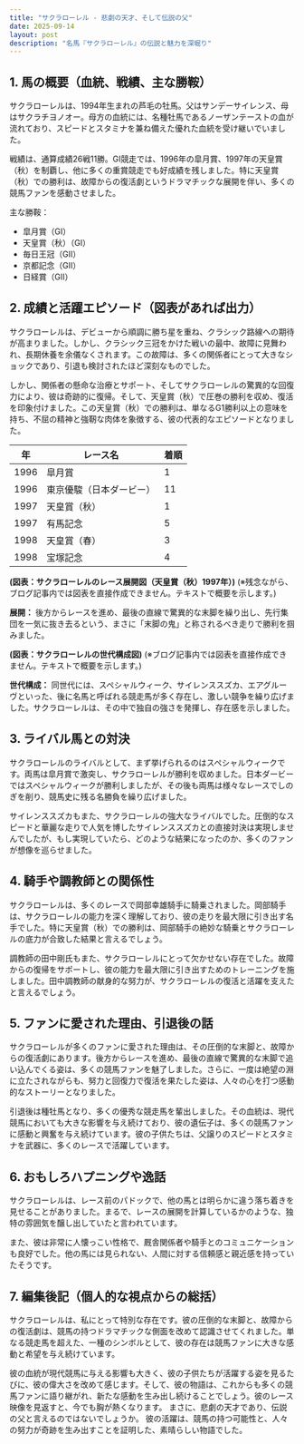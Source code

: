 ```yaml
---
title: "サクラローレル - 悲劇の天才、そして伝説の父"
date: 2025-09-14
layout: post
description: "名馬『サクラローレル』の伝説と魅力を深堀り"
---
```


## 1. 馬の概要（血統、戦績、主な勝鞍）

サクラローレルは、1994年生まれの芦毛の牡馬。父はサンデーサイレンス、母はサクラチヨノオー。母方の血統には、名種牡馬であるノーザンテーストの血が流れており、スピードとスタミナを兼ね備えた優れた血統を受け継いでいました。

戦績は、通算成績26戦11勝。GI競走では、1996年の皐月賞、1997年の天皇賞（秋）を制覇し、他に多くの重賞競走でも好成績を残しました。特に天皇賞（秋）での勝利は、故障からの復活劇というドラマチックな展開を伴い、多くの競馬ファンを感動させました。

主な勝鞍：

* 皐月賞（GI）
* 天皇賞（秋）（GI）
* 毎日王冠（GII）
* 京都記念（GII）
* 日経賞（GII）


## 2. 成績と活躍エピソード（図表があれば出力）


サクラローレルは、デビューから順調に勝ち星を重ね、クラシック路線への期待が高まりました。しかし、クラシック三冠をかけた戦いの最中、故障に見舞われ、長期休養を余儀なくされます。この故障は、多くの関係者にとって大きなショックであり、引退も検討されたほど深刻なものでした。

しかし、関係者の懸命な治療とサポート、そしてサクラローレルの驚異的な回復力により、彼は奇跡的に復帰。そして、天皇賞（秋）で圧巻の勝利を収め、復活を印象付けました。この天皇賞（秋）での勝利は、単なるG1勝利以上の意味を持ち、不屈の精神と強靭な肉体を象徴する、彼の代表的なエピソードとなりました。

| 年 | レース名           | 着順 |
|---|--------------------|-----|
| 1996 | 皐月賞             | 1    |
| 1996 | 東京優駿（日本ダービー）| 11   |
| 1997 | 天皇賞（秋）       | 1    |
| 1997 | 有馬記念           | 5    |
| 1998 | 天皇賞（春）       | 3    |
| 1998 | 宝塚記念           | 4    |


**(図表：サクラローレルのレース展開図（天皇賞（秋）1997年）)**  (※残念ながら、ブログ記事内では図表を直接作成できません。テキストで概要を示します。)

**展開：** 後方からレースを進め、最後の直線で驚異的な末脚を繰り出し、先行集団を一気に抜き去るという、まさに「末脚の鬼」と称されるべき走りで勝利を掴みました。


**(図表：サクラローレルの世代構成図)** (※ブログ記事内では図表を直接作成できません。テキストで概要を示します。)

**世代構成：**  同世代には、スペシャルウィーク、サイレンススズカ、エアグルーヴといった、後に名馬と呼ばれる競走馬が多く存在し、激しい競争を繰り広げました。サクラローレルは、その中で独自の強さを発揮し、存在感を示しました。


## 3. ライバル馬との対決

サクラローレルのライバルとして、まず挙げられるのはスペシャルウィークです。両馬は皐月賞で激突し、サクラローレルが勝利を収めました。日本ダービーではスペシャルウィークが勝利しましたが、その後も両馬は様々なレースでしのぎを削り、競馬史に残る名勝負を繰り広げました。

サイレンススズカもまた、サクラローレルの強大なライバルでした。圧倒的なスピードと華麗な走りで人気を博したサイレンススズカとの直接対決は実現しませんでしたが、もし実現していたら、どのような結果になったのか、多くのファンが想像を巡らせました。


## 4. 騎手や調教師との関係性

サクラローレルは、多くのレースで岡部幸雄騎手に騎乗されました。岡部騎手は、サクラローレルの能力を深く理解しており、彼の走りを最大限に引き出す名手でした。特に天皇賞（秋）での勝利は、岡部騎手の絶妙な騎乗とサクラローレルの底力が合致した結果と言えるでしょう。

調教師の田中剛氏もまた、サクラローレルにとって欠かせない存在でした。故障からの復帰をサポートし、彼の能力を最大限に引き出すためのトレーニングを施しました。田中調教師の献身的な努力が、サクラローレルの復活と活躍を支えたと言えるでしょう。


## 5. ファンに愛された理由、引退後の話

サクラローレルが多くのファンに愛された理由は、その圧倒的な末脚と、故障からの復活劇にあります。後方からレースを進め、最後の直線で驚異的な末脚で追い込んでくる姿は、多くの競馬ファンを魅了しました。さらに、一度は絶望の淵に立たされながらも、努力と回復力で復活を果たした姿は、人々の心を打つ感動的なストーリーとなりました。

引退後は種牡馬となり、多くの優秀な競走馬を輩出しました。その血統は、現代競馬においても大きな影響を与え続けており、彼の遺伝子は、多くの競馬ファンに感動と興奮を与え続けています。彼の子供たちは、父譲りのスピードとスタミナを武器に、多くのレースで活躍しています。


## 6. おもしろハプニングや逸話

サクラローレルは、レース前のパドックで、他の馬とは明らかに違う落ち着きを見せることがありました。まるで、レースの展開を計算しているかのような、独特の雰囲気を醸し出していたと言われています。

また、彼は非常に人懐っこい性格で、厩舎関係者や騎手とのコミュニケーションも良好でした。他の馬には見られない、人間に対する信頼感と親近感を持っていたそうです。


## 7. 編集後記（個人的な視点からの総括）

サクラローレルは、私にとって特別な存在です。彼の圧倒的な末脚と、故障からの復活劇は、競馬の持つドラマチックな側面を改めて認識させてくれました。単なる競走馬を超えた、一種のシンボルとして、彼の存在は競馬ファンに大きな感動と希望を与え続けています。

彼の血統が現代競馬に与える影響も大きく、彼の子供たちが活躍する姿を見るたびに、彼の偉大さを改めて感じます。そして、彼の物語は、これからも多くの競馬ファンに語り継がれ、新たな感動を生み出し続けることでしょう。彼のレース映像を見返すと、今でも胸が熱くなります。  まさに、悲劇の天才であり、伝説の父と言えるのではないでしょうか。  彼の活躍は、競馬の持つ可能性と、人々の努力が奇跡を生み出すことを証明した、素晴らしい物語でした。
